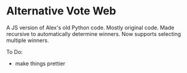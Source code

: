 # Alternative Vote Web

A JS version of Alex's old Python code.
Mostly original code. Made recursive to automatically determine winners. Now supports selecting multiple winners.

To Do:
- make things prettier
